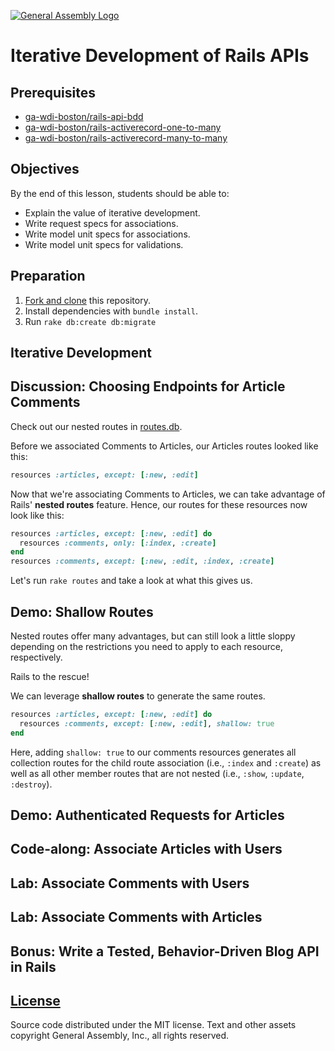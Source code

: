 [![General Assembly Logo](https://camo.githubusercontent.com/1a91b05b8f4d44b5bbfb83abac2b0996d8e26c92/687474703a2f2f692e696d6775722e636f6d2f6b6538555354712e706e67)](https://generalassemb.ly/education/web-development-immersive)

# Iterative Development of Rails APIs

## Prerequisites

-   [ga-wdi-boston/rails-api-bdd](https://github.com/ga-wdi-boston/rails-api-bdd)
-   [ga-wdi-boston/rails-activerecord-one-to-many](https://github.com/ga-wdi-boston/rails-activerecord-one-to-many)
-   [ga-wdi-boston/rails-activerecord-many-to-many](https://github.com/ga-wdi-boston/rails-activerecord-many-to-many)

## Objectives

By the end of this lesson, students should be able to:

-   Explain the value of iterative development.
-   Write request specs for associations.
-   Write model unit specs for associations.
-   Write model unit specs for validations.

## Preparation

1.  [Fork and clone](https://github.com/ga-wdi-boston/meta/wiki/ForkAndClone)
    this repository.
1.  Install dependencies with `bundle install`.
1.  Run `rake db:create db:migrate`

## Iterative Development

## Discussion: Choosing Endpoints for Article Comments

Check out our nested routes in [routes.db](app/config/routes.rb).

Before we associated Comments to Articles, our Articles routes looked like this:

```ruby
resources :articles, except: [:new, :edit]
```

Now that we're associating Comments to Articles, we can take advantage of
Rails' **nested routes** feature. Hence, our routes for these resources now look
like this:

```ruby
resources :articles, except: [:new, :edit] do
  resources :comments, only: [:index, :create]
end
resources :comments, except: [:new, :edit, :index, :create]
```

Let's run `rake routes` and take a look at what this gives us.

## Demo: Shallow Routes

Nested routes offer many advantages, but can still look a little sloppy
depending on the restrictions you need to apply to each resource, respectively.

Rails to the rescue!

We can leverage **shallow routes** to generate the same routes.

```ruby
resources :articles, except: [:new, :edit] do
  resources :comments, except: [:new, :edit], shallow: true
end
```

Here, adding `shallow: true` to our comments resources generates all collection
routes for the child route association (i.e., `:index` and `:create`) as well
as all other member routes that are not nested (i.e., `:show`, `:update`,
`:destroy`).

## Demo: Authenticated Requests for Articles

## Code-along: Associate Articles with Users

## Lab: Associate Comments with Users

## Lab: Associate Comments with Articles

## Bonus: Write a Tested, Behavior-Driven Blog API in Rails

## [License](LICENSE)

Source code distributed under the MIT license. Text and other assets copyright
General Assembly, Inc., all rights reserved.
